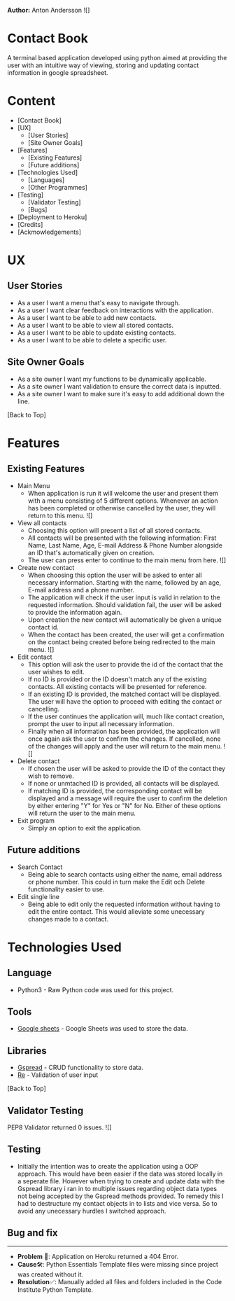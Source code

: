 **Author:** Anton Andersson
![]

# Contact Book
A terminal based application developed using python aimed at providing the user with an intuitive way of viewing, storing and updating
contact information in google spreadsheet.

# Content
* [Contact Book]
* [UX]
  * [User Stories]
  * [Site Owner Goals]
* [Features]
  * [Existing Features]
  * [Future additions]
* [Technologies Used]
  * [Languages]
  * [Other Programmes]
* [Testing]
  * [Validator Testing]
  * [Bugs]
* [Deployment to Heroku]
* [Credits]
* [Ackmowledgements]

# UX
## User Stories
- As a user I want a menu that's easy to navigate through.
- As a user I want clear feedback on interactions with the application.
- As a user I want to be able to add new contacts.
- As a user I want to be able to view all stored contacts.
- As a user I want to be able to update existing contacts.
- As a user I want to be able to delete a specific user.

## Site Owner Goals
- As a site owner I want my functions to be dynamically applicable.
- As a site owner I want validation to ensure the correct data is inputted.
- As a site owner I want to make sure it's easy to add additional down the line. 


[Back to Top]
# Features
## Existing Features
* Main Menu
  - When application is run it will welcome the user and present them with a menu consisting of 5 different options. Whenever an action has been completed or otherwise     cancelled by the user, they will return to this menu.
![]
* View all contacts
  * Choosing this option will present a list of all stored contacts.
  * All contacts will be presented with the following information: First Name, Last Name, Age, E-mail Address & Phone Number alongside an ID that's automatically given
    on creation.
  * The user can press enter to continue to the main menu from here.
![]
* Create new contact
  * When choosing this option the user will be asked to enter all necessary information. Starting with the name, followed by an age, E-mail address and a phone number.
  * The application will check if the user input is valid in relation to the requested information. Should validation fail, the user will be asked to provide the           information again.
  * Upon creation the new contact will automatically be given a unique contact id.
  * When the contact has been created, the user will get a confirmation on the contact being created before being redirected to the main menu.
![]
* Edit contact
  * This option will ask the user to provide the id of the contact that the user wishes to edit.
  * If no ID is provided or the ID doesn't match any of the existing contacts. All existing contacts will be presented for reference.
  * If an existing ID is provided, the matched contact will be displayed. The user will have the option to proceed with editing the contact or cancelling.
  * If the user continues the application will, much like contact creation, prompt the user to input all necessary information. 
  * Finally when all information has been provided, the application will once again ask the user to confirm the changes. If cancelled, none of the changes will apply       and the user will return to the main menu.
![]
* Delete contact
  * If chosen the user will be asked to provide the ID of the contact they wish to remove.
  * If none or unmtached ID is provided, all contacts will be displayed.
  * If matching ID is provided, the corresponding contact will be displayed and a message will require the user to confirm the deletion by either entering "Y" for Yes     or "N" for No. Either of these options will return the user to the main menu.
* Exit program
  * Simply an option to exit the application.


## Future additions
* Search Contact
  * Being able to search contacts using either the name, email address or phone number. This could in turn make the Edit och Delete functionality easier to use.
* Edit single line
  * Being able to edit only the requested information without having to edit the entire contact. This would alleviate some unecessary changes made to a contact.

# Technologies Used
## Language
* Python3 - Raw Python code was used for this project.

## Tools
* [Google sheets](https://www.google.com/sheets/about/) - Google Sheets was used to store the data.

## Libraries
- [Gspread](https://docs.gspread.org/en/latest/) - CRUD functionality to store data.
- [Re](https://docs.python.org/3/library/re.html) - Validation of user input

[Back to Top]
## Validator Testing
PEP8 Validator returned 0 issues.
![]

## Testing
- Initially the intention was to create the application using a OOP approach. This would have been easier if the data was stored locally in a seperate file. However when trying to create and update data with the Gspread library i ran in to multiple issues regarding object data types not being accepted by the Gspread methods provided. To remedy this I had to destructure my contact objects in to lists and vice versa. So to avoid any unecessary hurdles I switched approach.
  

## Bug and fix
---
* <strong>Problem</strong> 🐞: Application on Heroku returned a 404 Error.
* <strong>Cause</strong>🛠: Python Essentials Template files were missing since project was created without it.
* <strong>Resolution</strong>✅: Manually added all files and folders included in the Code Institute Python Template.


